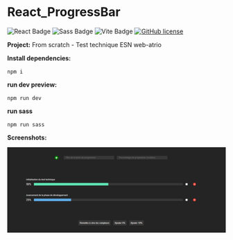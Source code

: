 <h1>React_ProgressBar</h1>


![React Badge](https://img.shields.io/badge/React-61DAFB?logo=react&logoColor=000&style=flat)
![Sass Badge](https://img.shields.io/badge/Sass-C69?logo=sass&logoColor=fff&style=flat)
![Vite Badge](https://img.shields.io/badge/Vite-646CFF?logo=vite&logoColor=fff&style=flat)
[![GitHub license](https://img.shields.io/github/license/Naereen/StrapDown.js.svg)](https://github.com/Naereen/StrapDown.js/blob/master/LICENSE)


<strong>Project:</strong> From scratch - Test technique ESN web-atrio


<strong>Install dependencies:</strong>

```
npm i
```

<strong>run dev preview:</strong>

```
npm run dev
```

<strong>run sass</strong>

```
npm run sass
```

<strong> Screenshots:</strong><br>
<div align='center'>

 <img src="/public/assets/screenshot.png" alt="ProgressBar screenshot" title="ProgressBar screenshot" width="auto" height="auto"/>

</div>